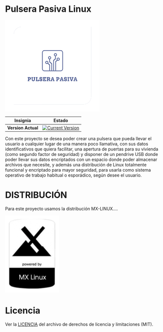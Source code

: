 # Pulsera Pasiva Linux

![Pulsera Pasiva](images/logo.png)

Insignia | Estado
--- | ---
**Version Actual** | [![Current Version](https://img.shields.io/badge/Vesrs%C3%ADon%20Beta-1.0-red)](https://github.com/cu0uz/Pulsera-Pasiva-Linux/releases)


Con este proyecto se desea poder crear una pulsera que pueda llevar el usuario a cualquier lugar de una manera poco llamativa, con sus datos identificativos que quiera facilitar, una apertura de puertas para su vivienda (como segundo factor de seguridad) y disponer de un pendrive USB donde poder llevar sus datos encriptados con un espacio donde poder almacenar archivos que necesite, y además una distribución de Linux totalmente funcional y encriptado para mayor seguridad, para usarla como sistema operativo de trabajo habitual o esporádico, según desee el usuario.


# DISTRIBUCIÓN

Para este proyecto usamos la distribución MX-LINUX....

![DISTRIBUCION](images/PWRD-BY-MX-LINUX.png)


# Licencia
Ver la [LICENCIA](LICENSE.md) del archivo de derechos de licencia y limitaciones (MIT).
